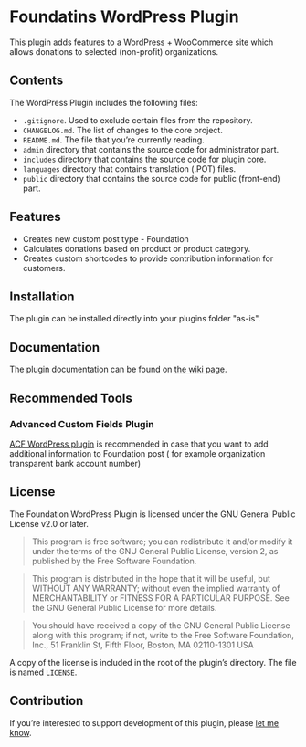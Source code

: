 # Foundatins WordPress Plugin
This plugin adds features to a WordPress + WooCommerce site which allows donations to selected (non-profit) organizations. 

## [](https://github.com/DevinVinson/WordPress-Plugin-Boilerplate/blob/master/README.md#contents)Contents

The WordPress Plugin includes the following files:

-   `.gitignore`. Used to exclude certain files from the repository.
-   `CHANGELOG.md`. The list of changes to the core project.
-   `README.md`. The file that you’re currently reading.
-   `admin`  directory that contains the source code for administrator part.
-   `includes`  directory that contains the source code for plugin core.
-   `languages`  directory that contains translation (.POT) files.
-   `public` directory that contains the source code for public (front-end) part.

## Features

-   Creates new custom post type - Foundation
-   Calculates donations based on product or product category.
-   Creates custom shortcodes to provide contribution information for customers.

## Installation

The plugin can be installed directly into your plugins folder "as-is". 

## Documentation

The plugin documentation can be found on [the wiki page](https://github.com/LabZoneSK/foundations-wp-plugin/wiki).

## Recommended Tools

### Advanced Custom Fields Plugin
[ACF WordPress plugin](https://www.advancedcustomfields.com/) is recommended in case that you want to add additional information to Foundation post ( for example organization transparent bank account number)

## License

The Foundation WordPress Plugin is licensed under the GNU General Public License v2.0 or later.

> This program is free software; you can redistribute it and/or modify it under the terms of the GNU General Public License, version 2, as published by the Free Software Foundation.

> This program is distributed in the hope that it will be useful, but WITHOUT ANY WARRANTY; without even the implied warranty of MERCHANTABILITY or FITNESS FOR A PARTICULAR PURPOSE. See the GNU General Public License for more details.

> You should have received a copy of the GNU General Public License along with this program; if not, write to the Free Software Foundation, Inc., 51 Franklin St, Fifth Floor, Boston, MA 02110-1301 USA

A copy of the license is included in the root of the plugin’s directory. The file is named  `LICENSE`.

## Contribution

If you’re interested to support development of this plugin, please  [let me know](https://www.labzone.tech/contact/).